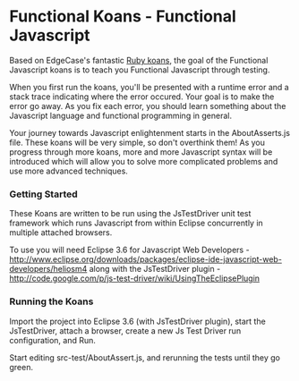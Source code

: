 # Functional Koans - Functional Javascript #

Based on EdgeCase's fantastic [Ruby koans](http://github.com/edgecase/ruby_koans),
the goal of the Functional Javascript koans is to teach you Functional Javascript through testing.

When you first run the koans, you'll be presented with a runtime error and a
stack trace indicating where the error occured. Your goal is to make the
error go away. As you fix each error, you should learn something about
the Javascript language and functional programming in general.

Your journey towards Javascript enlightenment starts in the AboutAsserts.js file. These
koans will be very simple, so don't overthink them! As you progress through
more koans, more and more Javascript syntax will be introduced which will allow
you to solve more complicated problems and use more advanced techniques.


### Getting Started

These Koans are written to be run using the JsTestDriver unit test framework 
which runs Javascript from within Eclipse concurrently in multiple attached browsers.

To use you will need Eclipse 3.6 for Javascript Web Developers - http://www.eclipse.org/downloads/packages/eclipse-ide-javascript-web-developers/heliosm4
along with the JsTestDriver plugin - http://code.google.com/p/js-test-driver/wiki/UsingTheEclipsePlugin

### Running the Koans

Import the project into Eclipse 3.6 (with JsTestDriver plugin), start the JsTestDriver, attach a browser,
create a new Js Test Driver run configuration, and Run.

Start editing src-test/AboutAssert.js, and rerunning the tests until they go green.
